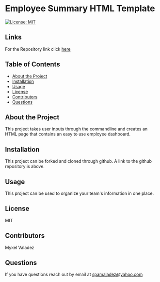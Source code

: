 
# Employee Summary HTML Template

[![License: MIT](https://img.shields.io/badge/License-MIT-yellow.svg)](https://opensource.org/licenses/MIT)

## Links 


For the Repository link click [here](https://github.com/valadezMykel/Employee_Summary_HTML_Template)


## Table of Contents

* [About the Project](#about-the-project)
* [Installation](#installation)
* [Usage](#usage)
* [License](#license)
* [Contributors](#contributors)
* [Questions](#questions)


## About the Project

This project takes user inputs through the commandline and creates an HTML page that contains an easy to use employee dashboard. 


## Installation

This project can be forked and cloned through github.  A link to the github repository is above.


## Usage

This project can be used to organize your team's information in one place.


## License

MIT


## Contributors

Mykel Valadez


## Questions

If you have questions reach out by email at spamaladez@yahoo.com